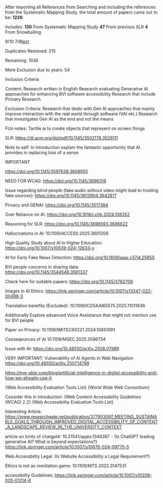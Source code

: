 After importing all References from Searching and including the references from the Systematic Mapping Study,
the total amount of papers came out to be:
**1226**

includes:
**130** From Systematic Mapping Study
**47** From previous SLR
**4** From Snowballing

9/10 7/8[text](https://www.google.com/search?vsrid%3DCJma3eyvra2DMBACGAEiJGQ3ZjU5Y2FiLTNkNGItNDg3NS04NmI1LWVjMGMzMTAzOGE2ODIGIgJlaCgZOP_gqY68uJAD%26vsint%3DCAIqDAoCCAcSAggKGAEgATojChYNAAAAPxUAAAA_HQAAgD8lAACAPzABEIkFGMsEJQAAgD8%26udm%3D26%26lns_mode%3Dun%26source%3Dlns.web.gisbubb%26vsdim%3D649%2C587%26gsessionid%3DWnWvalbEvIdWRGpa0JVMrGsMxtH21uYajDGJj7Zhm6bwX2ADNVtVGw%26lsessionid%3D3ofZJuoCMM9JcopPeYvXPC-vGVxpfTtEh1DgdHfHI1MTEYKHqLzqeQ%26lns_surface%3D26%26authuser%3D0%26lns_vfs%3De%26qsubts%3D1761158885616%26biw%3D1798%26bih%3D960%26hl%3Den-DE)

Duplicates Removed: 215

Remaining: 1036

More Exclusion due to years: 54


Inclusion Criteria


Content:
Research written in English
Research evaluating Generative AI approaches for enhancing BVI software accessibility
Research that include Primary Research

Exclusion Criteria:
Research that deals with Gen AI approaches that mainly improve interaction with the real world through software (VAI etc.)
Research that investigates Gen AI as the end and not the means

FUn notes:
Tactile ai to create objects that represent on screen things

SLR: https://dl.acm.org/doi/pdf/10.1145/3502178.3529111


Note to self: 
In Introduction explain the fantastic opportunity that AI provides in replacing loss of a sense


IMPORTANT

https://doi.org/10.1145/3597638.3608955

NEED FOR WCAG:
https://doi.org/10.1145/3696318

Issue regarding blind people (fake audio without video might lead to trusting fake sources):
https://doi.org/10.1145/3613904.3642817

Privacy and GENAI:
https://doi.org/10.1145/3517384

Over Reliance on AI:
https://doi.org/10.1016/j.chb.2024.108352

Reasoning for SLR:
https://doi.org/10.1145/3696593.3696622

Hallucinations in AI:
10.1109/ACCESS.2025.3601206

High Quality Study about AI in Higher Education:
https://doi.org/10.1007/s10639-024-12633-y

AI for Early Fake News Detection:
https://doi.org/10.1609/aaai.v37i4.25655

BVI people concerns in sharing data:
https://doi.org/10.1145/3544548.3581337

Check here for suitable papers:
https://doi.org/10.1145/3762706

Images in AI Ethics:
https://link.springer.com/article/10.1007/s13347-022-00498-3

Translation benefits (Excluded):
10.1109/ICDSAAI65575.2025.11011636

Additionally Explore advanced Voice Assistance that might not mention use for BVI people

Paper on Privacy:
10.1109/IMITEC60221.2024.10851091

Conseqeunces of AI
10.1109/MSEC.2025.3596734

Issue with AI:
https://doi.org/10.48550/arXiv.2508.07989

VERY IMPORTANT: Vulnerability of AI Agents in Web Navigation
https://doi.org/10.48550/arXiv.2507.14799

https://eye-able.com/blog/artificial-intelligence-in-digital-accessibility-and-how-we-already-use-it

{Web Accessibility Evaluation Tools List}
{World Wide Web Consortium}


Consider this in introduction:
{Web Content Accessibility Guidelines (WCAG) 2.2}
{Web Accessibility Evaluation Tools List}

Interesting Article:
https://www.researchgate.net/publication/377953097_MEETING_SUSTAINABLE_GOALS_THROUGH_IMPROVED_DIGITAL_ACCESSIBILITY_OF_CONTENT_A_LANDSCAPE_REVIEW_IN_THE_UNIVERSITY_CONTEXT

article on limits of chatgpt4:
10.21541/apjes.1346387 - {Is ChatGPT leading generative AI? What is beyond expectations?}
https://link.springer.com/article/10.1007/s10676-024-09775-5

Web Accessbility Legal: {Is Website Accessibility a Legal Requirement?}

Ethics is not an immitation game:
10.1109/MTS.2022.3147531

accessibility Guidelines:
https://link.springer.com/article/10.1007/s10209-025-01214-6